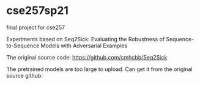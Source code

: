 # cse257sp21
final project for cse257

Experiments based on Seq2Sick: Evaluating the Robustness of Sequence-to-Sequence Models with Adversarial Examples

The original source code: https://github.com/cmhcbb/Seq2Sick

The pretrained models are too large to upload. Can get it from the original source github.
